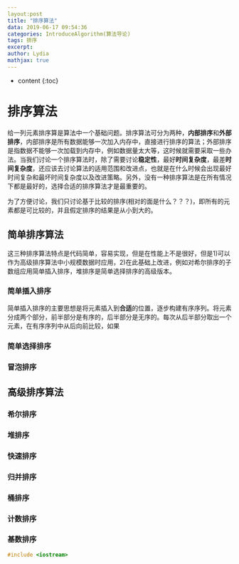 ```yaml
---
layout:post
title: "排序算法"
data: 2019-06-17 09:54:36
categories: IntroduceAlgorithm(算法导论)
tags: 排序
excerpt: 
author: Lydia
mathjax: true
---
```


* content
{:toc}
# 排序算法
给一列元素排序算是算法中一个基础问题。排序算法可分为两种，**内部排序**和**外部排序**，内部排序是所有数据能够一次加入内存中，直接进行排序的算法；外部排序是指数据不能够一次加载到内存中，例如数据量太大等，这时候就需要采取一些办法。当我们讨论一个排序算法时，除了需要讨论**稳定性**，最好**时间复杂度**，最差**时间复杂度**，还应该去讨论算法的适用范围和改进点，也就是在什么时候会出现最好时间复杂和最坏时间复杂度以及改进策略。另外，没有一种排序算法是在所有情况下都是最好的，选择合适的排序算法才是最重要的。   

为了方便讨论，我们只讨论基于比较的排序(相对的面是什么？？？)，即所有的元素都是可比较的，并且假定排序的结果是从小到大的。
## 简单排序算法
这三种排序算法特点是代码简单，容易实现，但是在性能上不是很好，但是1)可以作为高级排序算法中小规模数据时应用，2)在此基础上改进，例如对希尔排序的子数组应用简单插入排序，堆排序是简单选择排序的高级版本。
### 简单插入排序
简单插入排序的主要思想是将元素插入到**合适**的位置，逐步构建有序序列。将元素分成两个部分，前半部分是有序的，后半部分是无序的。每次从后半部分取出一个元素，在有序序列中从后向前比较，如果
### 简单选择排序
### 冒泡排序
## 高级排序算法
### 希尔排序
### 堆排序
### 快速排序
### 归并排序
### 桶排序
### 计数排序
### 基数排序

```cpp
#include <iostream>
```

